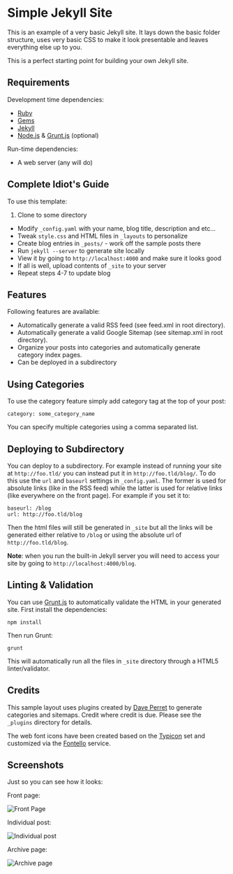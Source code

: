 Simple Jekyll Site
===

This is an example of a very basic Jekyll site. It lays down the basic folder structure, uses very basic CSS to make it look presentable and leaves everything else up to you.

This is a perfect starting point for building your own Jekyll site.

Requirements
------------

Development time dependencies:

* [Ruby][rb]
* [Gems][gm]
* [Jekyll][jk]
* [Node.js][no] & [Grunt.js][gr] (optional)

Run-time dependencies:

* A web server (any will do)


Complete Idiot's Guide
----------------------

To use this template:

1. Clone to some directory
* Modify `_config.yaml` with your name, blog title, description and etc...
* Tweak `style.css` and HTML files in `_layouts` to personalize
* Create blog entries in `_posts/` - work off the sample posts there
* Run `jekyll --server` to generate site locally
* View it by going to `http://localhost:4000` and make sure it looks good
* If all is well, upload contents of `_site` to your server
* Repeat steps 4-7 to update blog

Features
--------

Following features are available:

* Automatically generate a valid RSS feed (see feed.xml in root directory).
* Automatically generate a valid Google Sitemap (see sitemap.xml in root directory).
* Organize your posts into categories and automatically generate category index pages.
* Can be deployed in a subdirectory

Using Categories
----------------

To use the category feature simply add category tag at the top of your post:

    category: some_category_name

You can specify multiple categories using a comma separated list.

Deploying to Subdirectory
-------------------------

You can deploy to a subdirectory. For example instead of running your site at `http://foo.tld/` you can instead put it in `http://foo.tld/blog/`. To do this use the `url` and  `baseurl` settings in `_config.yaml`. The former is used for absolute links (like in the RSS feed) while the latter is used for relative links (like everywhere on the front page). For example if you set it to:

    baseurl: /blog
    url: http://foo.tld/blog

Then the html files will still be generated in `_site` but all the links will be generated either relative to `/blog` or using the absolute url of `http://foo.tld/blog`. 

**Note**: when you run the built-in Jekyll server you will need to access your site by going to `http://localhost:4000/blog`.

Linting & Validation
---

You can use [Grunt.js][gr] to automatically validate the HTML in your generated site. First install the dependencies:

    npm install

Then run Grunt:

    grunt

This will automatically run all the files in `_site` directory through a HTML5 linter/validator.

Credits
-------

This sample layout uses plugins created by [Dave Perret][dp] to generate categories and sitemaps. Credit where credit is due. Please see the `_plugins` directory for details.

The web font icons have been created based on the [Typicon][ty] set and customized via the [Fontello][fo] service.


Screenshots
-----------

Just so you can see how it looks:

Front page:  
  
![Front Page](http://i.imgur.com/WeXFkWn.jpg) 
  
Individual post:
  
![Individual post](http://i.imgur.com/o6sSJEt.jpg) 
  
Archive page:
  
![Archive page](http://i.imgur.com/Fmy6FPt.jpg) 


[rb]: http://www.ruby-lang.org/
[gm]: http://rubygems.org/
[jk]: https://github.com/mojombo/jekyll
[dp]: http://recursive-design.com
[gr]: http://gruntjs.com
[no]: http://nodejs.com

[ty]: http://typicons.com/
[fo]: http://fontello.com/
